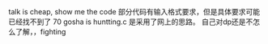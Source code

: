 talk is cheap, show me the code
部分代码有输入格式要求，但是具体要求可能已经找不到了
70 gosha is huntting.c  是采用了网上的思路。
自己对dp还是不怎么了解，，fighting
